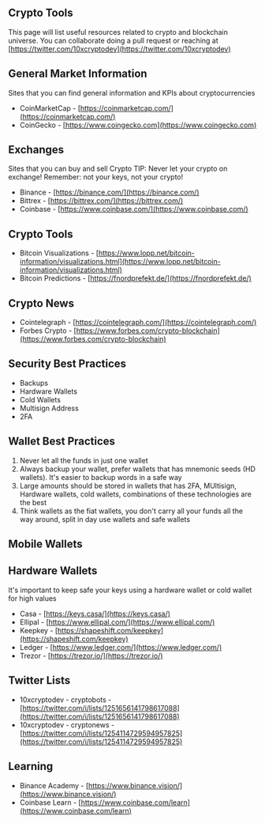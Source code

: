## Crypto Tools

This page will list useful resources related to crypto and blockchain universe. You can collaborate doing a pull request or reaching at [https://twitter.com/10xcryptodev](https://twitter.com/10xcryptodev)

## General Market Information
Sites that you can find general information and KPIs about cryptocurrencies

* CoinMarketCap - [https://coinmarketcap.com/](https://coinmarketcap.com/)
* CoinGecko - [https://www.coingecko.com](https://www.coingecko.com)

## Exchanges
Sites that you can buy and sell Crypto
TIP: Never let your crypto on exchange! Remember: not your keys, not your crypto!

* Binance - [https://binance.com/](https://binance.com/)
* Bittrex - [https://bittrex.com/](https://bittrex.com/)
* Coinbase - [https://www.coinbase.com/](https://www.coinbase.com/)

## Crypto Tools

* Bitcoin Visualizations - [https://www.lopp.net/bitcoin-information/visualizations.html](https://www.lopp.net/bitcoin-information/visualizations.html)
* Bitcoin Predictions - [https://fnordprefekt.de/](https://fnordprefekt.de/)

## Crypto News

* Cointelegraph - [https://cointelegraph.com/](https://cointelegraph.com/)
* Forbes Crypto - [https://www.forbes.com/crypto-blockchain](https://www.forbes.com/crypto-blockchain)

## Security Best Practices

* Backups
* Hardware Wallets
* Cold Wallets
* Multisign Address
* 2FA

## Wallet Best Practices

1. Never let all the funds in just one wallet
2. Always backup your wallet, prefer wallets that has mnemonic seeds (HD wallets). It's easier to backup words in a safe way
3. Large amounts should be stored in wallets that has 2FA, MUltisign, Hardware wallets, cold wallets, combinations of these technologies are the best
4. Think wallets as the fiat wallets, you don't carry all your funds all the way around, split in day use wallets and safe wallets

## Mobile Wallets

## Hardware Wallets
It's important to keep safe your keys using a hardware wallet or cold wallet for high values

* Casa - [https://keys.casa/](https://keys.casa/)
* Ellipal - [https://www.ellipal.com/](https://www.ellipal.com/)
* Keepkey - [https://shapeshift.com/keepkey](https://shapeshift.com/keepkey)
* Ledger - [https://www.ledger.com/](https://www.ledger.com/)
* Trezor - [https://trezor.io/](https://trezor.io/)

## Twitter Lists

* 10xcryptodev - cryptobots - [https://twitter.com/i/lists/1251656141798617088](https://twitter.com/i/lists/1251656141798617088)
* 10xcryptodev - cryptonews - [https://twitter.com/i/lists/1254114729594957825](https://twitter.com/i/lists/1254114729594957825)

## Learning

* Binance Academy - [https://www.binance.vision/](https://www.binance.vision/)
* Coinbase Learn - [https://www.coinbase.com/learn](https://www.coinbase.com/learn)
